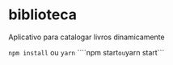# biblioteca
Aplicativo para catalogar livros dinamicamente

```npm install``` ou ```yarn```
````npm start``` ou ```yarn start```
